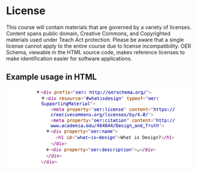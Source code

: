 # License

This course will contain materials that are governed by a variety of licenses. Content spans public domain, Creative Commons, and Copyrighted materials used under Teach Act protection. Please be aware that a single license cannot apply to the entire course due to license incompatibility. OER Schema, viewable in the HTML source code, makes reference licenses to make identification easier for software applications.

## Example usage in HTML
![HTML with license via OER Schema](assets/oerschema-source.png)
